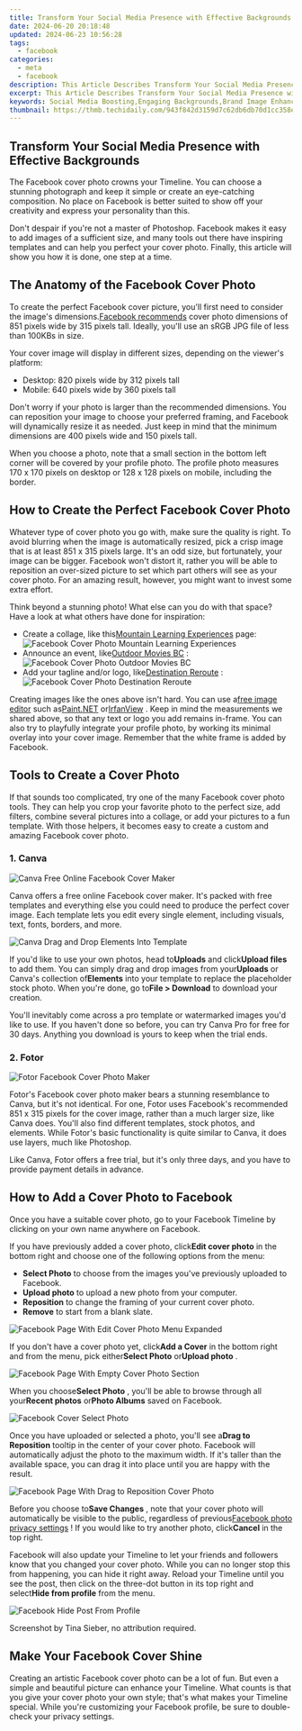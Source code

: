 ```yaml
---
title: Transform Your Social Media Presence with Effective Backgrounds
date: 2024-06-20 20:18:48
updated: 2024-06-23 10:56:28
tags:
  - facebook
categories:
  - meta
  - facebook
description: This Article Describes Transform Your Social Media Presence with Effective Backgrounds
excerpt: This Article Describes Transform Your Social Media Presence with Effective Backgrounds
keywords: Social Media Boosting,Engaging Backgrounds,Brand Image Enhancement,Content Aesthetics Improvement,User Interface Upgradation,Visibility Expansion,Presence Reformation
thumbnail: https://thmb.techidaily.com/943f842d3159d7c62db6db70d1cc358ee65b1b4726dfe5cba10ba2bbf753775f.jpg
---
```


## Transform Your Social Media Presence with Effective Backgrounds

 The Facebook cover photo crowns your Timeline. You can choose a stunning photograph and keep it simple or create an eye-catching composition. No place on Facebook is better suited to show off your creativity and express your personality than this.

 Don't despair if you're not a master of Photoshop. Facebook makes it easy to add images of a sufficient size, and many tools out there have inspiring templates and can help you perfect your cover photo. Finally, this article will show you how it is done, one step at a time.

## The Anatomy of the Facebook Cover Photo

 To create the perfect Facebook cover picture, you'll first need to consider the image's dimensions.[Facebook recommends](https://www.facebook.com/help/125379114252045) cover photo dimensions of 851 pixels wide by 315 pixels tall. Ideally, you'll use an sRGB JPG file of less than 100KBs in size.

 Your cover image will display in different sizes, depending on the viewer's platform:

* Desktop: 820 pixels wide by 312 pixels tall
* Mobile: 640 pixels wide by 360 pixels tall

 Don't worry if your photo is larger than the recommended dimensions. You can reposition your image to choose your preferred framing, and Facebook will dynamically resize it as needed. Just keep in mind that the minimum dimensions are 400 pixels wide and 150 pixels tall.

 When you choose a photo, note that a small section in the bottom left corner will be covered by your profile photo. The profile photo measures 170 x 170 pixels on desktop or 128 x 128 pixels on mobile, including the border.

## How to Create the Perfect Facebook Cover Photo

 Whatever type of cover photo you go with, make sure the quality is right. To avoid blurring when the image is automatically resized, pick a crisp image that is at least 851 x 315 pixels large. It's an odd size, but fortunately, your image can be bigger. Facebook won't distort it, rather you will be able to reposition an over-sized picture to set which part others will see as your cover photo. For an amazing result, however, you might want to invest some extra effort.

 Think beyond a stunning photo! What else can you do with that space? Have a look at what others have done for inspiration:

* Create a collage, like this[Mountain Learning Experiences](https://www.facebook.com/NaturalConnectionBulgaria/) page:  
![Facebook Cover Photo Mountain Learning Experiences](https://static1.makeuseofimages.com/wordpress/wp-content/uploads/2022/10/Facebook-Cover-Photo-Mountain-Learning-Experiences.jpg)
* Announce an event, like[Outdoor Movies BC](https://www.facebook.com/OutdoormoviesBC/) :  
![Facebook Cover Photo Outdoor Movies BC](https://static1.makeuseofimages.com/wordpress/wp-content/uploads/2022/10/Facebook-Cover-Photo-Outdoor-Movies-BC.jpg)
* Add your tagline and/or logo, like[Destination Reroute](https://www.facebook.com/destinationreroute/) :  
![Facebook Cover Photo Destination Reroute](https://static1.makeuseofimages.com/wordpress/wp-content/uploads/2022/10/Facebook-Cover-Photo-Destination-Reroute.jpg)

 Creating images like the ones above isn't hard. You can use a[free image editor](https://www.makeuseof.com/free-photo-editing-software/) such as[Paint.NET](https://www.getpaint.net/) or[IrfanView](https://www.irfanview.com/) . Keep in mind the measurements we shared above, so that any text or logo you add remains in-frame. You can also try to playfully integrate your profile photo, by working its minimal overlay into your cover image. Remember that the white frame is added by Facebook.

## Tools to Create a Cover Photo

 If that sounds too complicated, try one of the many Facebook cover photo tools. They can help you crop your favorite photo to the perfect size, add filters, combine several pictures into a collage, or add your pictures to a fun template. With those helpers, it becomes easy to create a custom and amazing Facebook cover photo.

### 1. Canva

![Canva Free Online Facebook Cover Maker](https://static1.makeuseofimages.com/wordpress/wp-content/uploads/2022/10/Canva-Free-Online-Facebook-Cover-Maker.jpg)

 Canva offers a free online Facebook cover maker. It's packed with free templates and everything else you could need to produce the perfect cover image. Each template lets you edit every single element, including visuals, text, fonts, borders, and more.

![Canva Drag and Drop Elements Into Template](https://static1.makeuseofimages.com/wordpress/wp-content/uploads/2022/10/Canva-Drag-and-Drop-Elements-Into-Template.jpg)

 If you'd like to use your own photos, head to**Uploads** and click**Upload files** to add them. You can simply drag and drop images from your**Uploads** or Canva's collection of**Elements** into your template to replace the placeholder stock photo. When you're done, go to**File > Download** to download your creation.

 You'll inevitably come across a pro template or watermarked images you'd like to use. If you haven't done so before, you can try Canva Pro for free for 30 days. Anything you download is yours to keep when the trial ends.

### 2. Fotor

![Fotor Facebook Cover Photo Maker](https://static1.makeuseofimages.com/wordpress/wp-content/uploads/2022/10/Fotor-Facebook-Cover-Photo-Maker.jpg)

 Fotor's Facebook cover photo maker bears a stunning resemblance to Canva, but it's not identical. For one, Fotor uses Facebook's recommended 851 x 315 pixels for the cover image, rather than a much larger size, like Canva does. You'll also find different templates, stock photos, and elements. While Fotor's basic functionality is quite similar to Canva, it does use layers, much like Photoshop.

 Like Canva, Fotor offers a free trial, but it's only three days, and you have to provide payment details in advance.

## How to Add a Cover Photo to Facebook

 Once you have a suitable cover photo, go to your Facebook Timeline by clicking on your own name anywhere on Facebook.

 If you have previously added a cover photo, click**Edit cover photo** in the bottom right and choose one of the following options from the menu:

* **Select Photo** to choose from the images you've previously uploaded to Facebook.
* **Upload photo** to upload a new photo from your computer.
* **Reposition** to change the framing of your current cover photo.
* **Remove** to start from a blank slate.

![Facebook Page With Edit Cover Photo Menu Expanded](https://static1.makeuseofimages.com/wordpress/wp-content/uploads/2022/10/Facebook-Page-With-Edit-Cover-Photo-Menu-Expanded.jpg)

 If you don't have a cover photo yet, click**Add a Cover** in the bottom right and from the menu, pick either**Select Photo** or**Upload photo** .

![Facebook Page With Empty Cover Photo Section](https://static1.makeuseofimages.com/wordpress/wp-content/uploads/2022/10/Facebook-Page-With-Empty-Cover-Photo-Section.jpg)

 When you choose**Select Photo** , you'll be able to browse through all your**Recent photos** or**Photo Albums** saved on Facebook.

![Facebook Cover Select Photo](https://static1.makeuseofimages.com/wordpress/wp-content/uploads/2022/10/Facebook-Cover-Select-Photo.jpg)

 Once you have uploaded or selected a photo, you'll see a**Drag to Reposition** tooltip in the center of your cover photo. Facebook will automatically adjust the photo to the maximum width. If it's taller than the available space, you can drag it into place until you are happy with the result.

![Facebook Page With Drag to Reposition Cover Photo](https://static1.makeuseofimages.com/wordpress/wp-content/uploads/2022/10/Facebook-Page-With-Drag-to-Reposition-Cover-Photo.jpg)

 Before you choose to**Save Changes** , note that your cover photo will automatically be visible to the public, regardless of previous[Facebook photo privacy settings](https://www.makeuseof.com/tag/facebook-photo-privacy-settings-need-know/) ! If you would like to try another photo, click**Cancel** in the top right.

 Facebook will also update your Timeline to let your friends and followers know that you changed your cover photo. While you can no longer stop this from happening, you can hide it right away. Reload your Timeline until you see the post, then click on the three-dot button in its top right and select**Hide from profile** from the menu.

![Facebook Hide Post From Profile](https://static1.makeuseofimages.com/wordpress/wp-content/uploads/2022/10/Facebook-Hide-Post-From-Profile.jpg)

 Screenshot by Tina Sieber, no attribution required.

## Make Your Facebook Cover Shine

 Creating an artistic Facebook cover photo can be a lot of fun. But even a simple and beautiful picture can enhance your Timeline. What counts is that you give your cover photo your own style; that's what makes your Timeline special. While you're customizing your Facebook profile, be sure to double-check your privacy settings.


<ins class="adsbygoogle"
     style="display:block"
     data-ad-format="autorelaxed"
     data-ad-client="ca-pub-7571918770474297"
     data-ad-slot="1223367746"></ins>



<ins class="adsbygoogle"
     style="display:block"
     data-ad-client="ca-pub-7571918770474297"
     data-ad-slot="8358498916"
     data-ad-format="auto"
     data-full-width-responsive="true"></ins>
